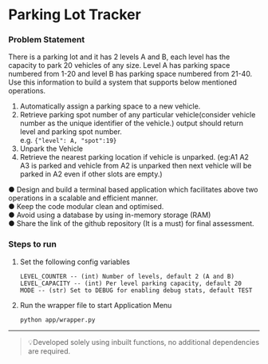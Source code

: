 # Parking Lot Tracker

### Problem Statement

There is a parking lot and it has 2 levels A and B, each level has the capacity to park 20
vehicles of any size. Level A has parking space numbered from 1-20 and level B has parking
space numbered from 21-40. Use this information to build a system that supports below
mentioned operations.

1. Automatically assign a parking space to a new vehicle.
2. Retrieve parking spot number of any particular vehicle(consider vehicle number as the
   unique identifier of the vehicle.) output should return level and parking spot number. \
   e.g. `{"level": A, "spot":19}`
3. Unpark the Vehicle
4. Retrieve the nearest parking location if vehicle is unparked. (eg:A1 A2 A3 is parked and
   vehicle from A2 is unparked then next vehicle will be parked in A2 even if other slots are
   empty.)

● Design and build a terminal based application which facilitates above two operations in a scalable and efficient manner. \
● Keep the code modular clean and optimised. \
● Avoid using a database by using in-memory storage (RAM) \
● Share the link of the github repository (It is a must) for final assessment.

### Steps to run

1. Set the following config variables

   ```
   LEVEL_COUNTER -- (int) Number of levels, default 2 (A and B)
   LEVEL_CAPACITY -- (int) Per level parking capacity, default 20
   MODE -- (str) Set to DEBUG for enabling debug stats, default TEST
   ```

1. Run the wrapper file to start Application Menu
   ```
   python app/wrapper.py
   ```

---

> 💡Developed solely using inbuilt functions, no additional dependencies are required.
